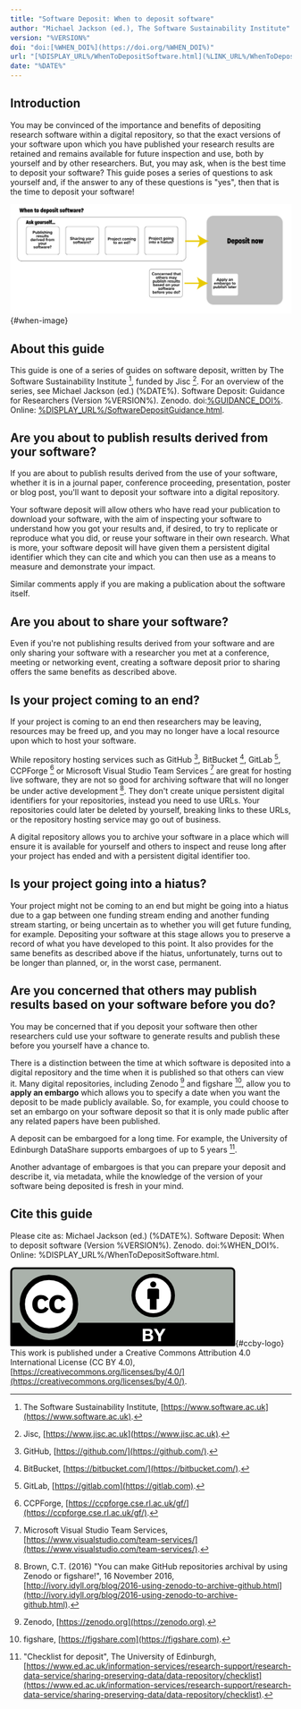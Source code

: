 ```yaml
---
title: "Software Deposit: When to deposit software"
author: "Michael Jackson (ed.), The Software Sustainability Institute"
version: "%VERSION%"
doi: "doi:[%WHEN_DOI%](https://doi.org/%WHEN_DOI%)"
url: "[%DISPLAY_URL%/WhenToDepositSoftware.html](%LINK_URL%/WhenToDepositSoftware.html)"
date: "%DATE%"
---
```


## Introduction

You may be convinced of the importance and benefits of depositing research software within a digital repository, so that the exact versions of your software upon which you have published your research results are retained and remains available for future inspection and use, both by yourself and by other researchers. But, you may ask, when is the best time to deposit your software? This guide poses a series of questions to ask yourself and, if the answer to any of these questions is "yes", then that is the time to deposit your software!

![When to deposit software](./images/WhenToDepositSoftware.png){#when-image}

## About this guide

This guide is one of a series of guides on software deposit, written by The Software Sustainability Institute [^1], funded by Jisc [^2]. For an overview of the series, see Michael Jackson (ed.) (%DATE%). Software Deposit: Guidance for Researchers (Version %VERSION%). Zenodo. doi:[%GUIDANCE_DOI%](https://doi.org/%GUIDANCE_DOI%). Online: [%DISPLAY_URL%/SoftwareDepositGuidance.html](%LINK_URL%/SoftwareDepositGuidance.html). 

## Are you about to publish results derived from your software?

If you are about to publish results derived from the use of your software, whether it is in a journal paper, conference proceeding, presentation, poster or blog post, you'll want to deposit your software into a digital repository.

Your software deposit will allow others who have read your publication to download your software, with the aim of inspecting your software to understand how you got your results and, if desired, to try to replicate or reproduce what you did, or reuse your software in their own research. What is more, your software deposit will have given them a persistent digital identifier which they can cite and which you can then use as a means to measure and demonstrate your impact.

Similar comments apply if you are making a publication about the software itself.

## Are you about to share your software?

Even if you're not publishing results derived from your software and are only sharing your software with a researcher you met at a conference, meeting or networking event, creating a software deposit prior to sharing offers the same benefits as described above.

## Is your project coming to an end?

If your project is coming to an end then researchers may be leaving, resources may be freed up, and you may no longer have a local resource upon which to host your software.

While repository hosting services such as GitHub [^3], BitBucket [^4], GitLab [^5], CCPForge [^6] or Microsoft Visual Studio Team Services [^7] are great for hosting live software, they are not so good for archiving software that will no longer be under active development [^8]. They don't create unique persistent digital identifiers for your repositories, instead you need to use URLs. Your repositories could later be deleted by yourself, breaking links to these URLs, or the repository hosting service may go out of business.

A digital repository allows you to archive your software in a place which will ensure it is available for yourself and others to inspect and reuse long after your project has ended and with a persistent digital identifier too.

## Is your project going into a hiatus?

Your project might not be coming to an end but might be going into a hiatus due to a gap between one funding stream ending and another funding stream starting, or being uncertain as to whether you will get future funding, for example. Depositing your software at this stage allows you to preserve a record of what you have developed to this point. It also provides for the same benefits as described above if the hiatus, unfortunately, turns out to be longer than planned, or, in the worst case, permanent.

## Are you concerned that others may publish results based on your software before you do?

You may be concerned that if you deposit your software then other researchers culd use your software to generate results and publish these before you yourself have a chance to.

There is a distinction between the time at which software is deposited into a digital repository and the time when it is published so that others can view it. Many digital repositories, including Zenodo [^9] and figshare [^10], allow you to **apply an embargo** which allows you to specify a date when you want the deposit to be made publicly available. So, for example, you could choose to set an embargo on your software deposit so that it is only made public after any related papers have been published.

A deposit can be embargoed for a long time. For example, the University of Edinburgh DataShare supports embargoes of up to 5 years [^11].

Another advantage of embargoes is that you can prepare your deposit and describe it, via metadata, while the knowledge of the version of your software being deposited is fresh in your mind.

## Cite this guide

Please cite as: Michael Jackson (ed.) (%DATE%). Software Deposit: When to deposit software (Version %VERSION%). Zenodo. doi:%WHEN_DOI%. Online: %DISPLAY_URL%/WhenToDepositSoftware.html.

![CC-BY 4.0 logo](./images/cc-by.png){#ccby-logo} This work is published under a Creative Commons Attribution 4.0 International License (CC BY 4.0), [https://creativecommons.org/licenses/by/4.0/](https://creativecommons.org/licenses/by/4.0/).

[^1]: The Software Sustainability Institute, [https://www.software.ac.uk](https://www.software.ac.uk).
[^2]: Jisc, [https://www.jisc.ac.uk](https://www.jisc.ac.uk).
[^3]: GitHub, [https://github.com/](https://github.com/).
[^4]: BitBucket, [https://bitbucket.com/](https://bitbucket.com/).
[^5]: GitLab, [https://gitlab.com](https://gitlab.com).
[^6]: CCPForge, [https://ccpforge.cse.rl.ac.uk/gf/](https://ccpforge.cse.rl.ac.uk/gf/).
[^7]: Microsoft Visual Studio Team Services, [https://www.visualstudio.com/team-services/](https://www.visualstudio.com/team-services/).
[^8]: Brown, C.T. (2016) "You can make GitHub repositories archival by using Zenodo or figshare!", 16 November 2016, [http://ivory.idyll.org/blog/2016-using-zenodo-to-archive-github.html](http://ivory.idyll.org/blog/2016-using-zenodo-to-archive-github.html).
[^9]: Zenodo, [https://zenodo.org](https://zenodo.org).
[^10]: figshare, [https://figshare.com](https://figshare.com).
[^11]: "Checklist for deposit", The University of Edinburgh, [https://www.ed.ac.uk/information-services/research-support/research-data-service/sharing-preserving-data/data-repository/checklist](https://www.ed.ac.uk/information-services/research-support/research-data-service/sharing-preserving-data/data-repository/checklist).
